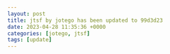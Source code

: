 ```yaml
---
layout: post
title: jtsf by jotego has been updated to 99d3d23
date: 2023-04-28 11:35:36 +0000
categories: [jotego, jtsf]
tags: [update]
---
```


